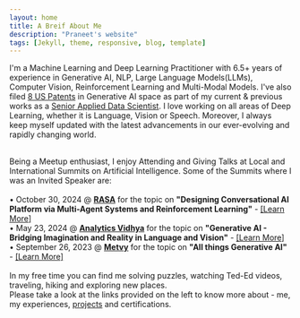 ```yaml
---
layout: home
title: A Breif About Me
description: "Praneet's website"
tags: [Jekyll, theme, responsive, blog, template]
---
```


I'm a Machine Learning and Deep Learning Practitioner with 6.5+ years of experience in Generative AI, NLP, Large Language Models(LLMs), Computer Vision, Reinforcement Learning and Multi-Modal Models. I've also filed <a href="https://patents.justia.com/inventor/praneet-pabolu" target="_blank">8 US Patents</a> in Generative AI space as part of my current & previous works as a <a href="https://linkedin.com/in/deathreaper0965" target="_blank">Senior Applied Data Scientist</a>. I love working on all areas of Deep Learning, whether it is Language, Vision or Speech. Moreover, I always keep myself updated with the latest advancements in our ever-evolving and rapidly changing world.

<br />
Being a Meetup enthusiast, I enjoy Attending and Giving Talks at Local and International Summits on Artificial Intelligence. Some of the Summits where I was an Invited Speaker are:<br><br>
• October 30, 2024 @ <b><a href="https://rasa.com/">RASA</a></b> for the topic on <b>"Designing Conversational AI Platform via Multi-Agent Systems and Reinforcement Learning"</b> - <a href="https://calmsummit24.com/speakers/">[Learn More]</a><br>
• May 23, 2024 @ <b><a href="https://community.analyticsvidhya.com/feed">Analytics Vidhya</a></b> for the topic on <b>"Generative AI - Bridging Imagination and Reality in Language and Vision"</b> - <a href="https://community.analyticsvidhya.com/c/datahour/generative-ai-bridging-imagination-and-reality-in-language-and-vision"> [Learn More]</a><br>
• September 26, 2023 @ <b><a href="https://www.metvy.com/">Metvy</a></b> for the topic on <b>"All things Generative AI"</b> - <a href="https://www.linkedin.com/feed/update/urn:li:activity:7116083127827017728/">[Learn More]</a>
<br><br>
In my free time you can find me solving puzzles, watching Ted-Ed videos, traveling, hiking and exploring new places.

<br />
Please take a look at the links provided on the left to know more about - me, my experiences, <a href="https://github.com/DeathReaper0965" target="_blank">projects</a> and certifications.

